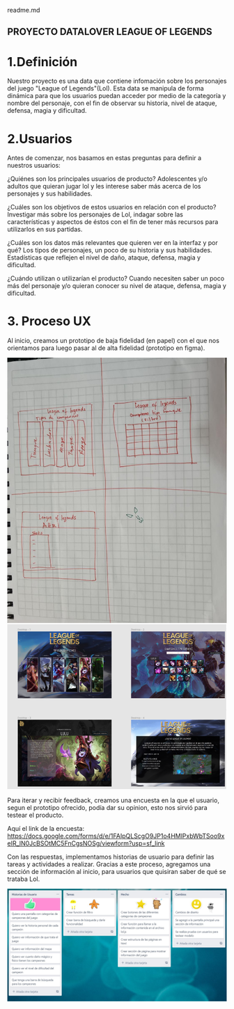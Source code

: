 readme.md

##                    PROYECTO DATALOVER LEAGUE OF LEGENDS

# 1.Definición

Nuestro proyecto es una data que contiene infomación sobre los personajes del juego "League of Legends"(Lol). Esta data
se manipula de forma dinámica para que los usuarios puedan acceder por medio de la categoría y nombre del personaje,
con el fin de observar su historia, nivel de ataque, defensa, magia y dificultad. 



# 2.Usuarios

Antes de comenzar, nos basamos en estas preguntas para definir a nuestros usuarios:

¿Quiénes son los principales usuarios de producto?
Adolescentes y/o adultos que quieran jugar lol y les interese saber más acerca de los personajes y sus habilidades.  

¿Cuáles son los objetivos de estos usuarios en relación con el producto?
Investigar más sobre los personajes de Lol, indagar sobre las características y aspectos de éstos con el fin de tener más recursos para utilizarlos en sus partidas. 

¿Cuáles son los datos más relevantes que quieren ver en la interfaz y por qué?
Los tipos de personajes, un poco de su historia y sus habilidades. Estadísticas que reflejen el nivel de daño, ataque, defensa, magia y dificultad. 

¿Cuándo utilizan o utilizarían el producto?
Cuando necesiten saber un poco más del personaje y/o quieran conocer su nivel de ataque, defensa, magia y dificultad. 


# 3. Proceso UX

Al inicio, creamos un prototipo de baja fidelidad (en papel) con el que nos orientamos 
para luego pasar al de alta fidelidad (prototipo en figma).

![Prototipo de baja fidelidad](https://github.com/CarolinaMorales1992/SCL016-data-lovers/blob/master/src/data/imgs/bajafidelidad.jpeg)
![Prototipo de alta fidelidad](https://github.com/CarolinaMorales1992/SCL016-data-lovers/blob/master/src/data/imgs/altafidelidad.png)

Para iterar y recibir feedback, creamos una encuesta en la que el usuario, segun el prototipo ofrecido, podía dar su opinion, esto nos sirvió para testear el producto. 

Aquí el link de la encuesta: https://docs.google.com/forms/d/e/1FAIpQLScgO9JP1o4HMlPxbWbTSoo9xeIR_lN0JcBSOtMC5FnCgsNOSg/viewform?usp=sf_link

Con las respuestas, implementamos historias de usuario para definir las tareas y actividades a realizar. Gracias a este proceso, agregamos una sección de información al inicio, para usuarios que quisiran saber de qué se trataba Lol.

![Historias de Usuario](https://github.com/CarolinaMorales1992/SCL016-data-lovers/blob/master/src/data/imgs/historias.jpg)